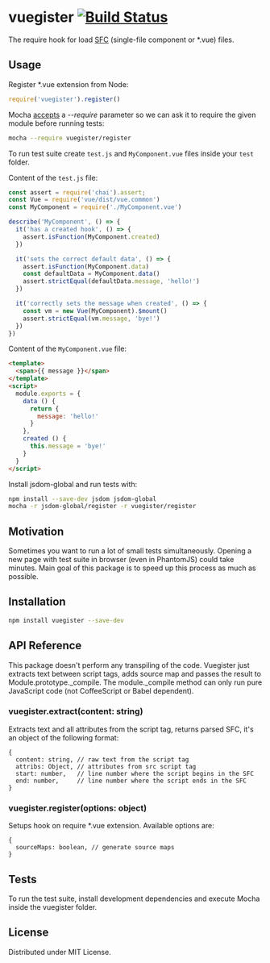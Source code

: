 # vuegister [![Build Status](https://travis-ci.org/iatsiuk/vuegister.svg?branch=master)](https://travis-ci.org/iatsiuk/vuegister)

The require hook for load [SFC](https://vuejs.org/v2/guide/single-file-components.html) (single-file component or *.vue) files.

## Usage

Register *.vue extension from Node:

```js
require('vuegister').register()
```

Mocha [accepts](https://mochajs.org/#usage) a _--require_ parameter so we can ask it to require the given module before running tests:

```sh
mocha --require vuegister/register
```

To run test suite create `test.js` and `MyComponent.vue` files inside your `test` folder.

Content of the `test.js` file:

```js
const assert = require('chai').assert;
const Vue = require('vue/dist/vue.common')
const MyComponent = require('./MyComponent.vue')

describe('MyComponent', () => {
  it('has a created hook', () => {
    assert.isFunction(MyComponent.created)
  })

  it('sets the correct default data', () => {
    assert.isFunction(MyComponent.data)
    const defaultData = MyComponent.data()
    assert.strictEqual(defaultData.message, 'hello!')
  })

  it('correctly sets the message when created', () => {
    const vm = new Vue(MyComponent).$mount()
    assert.strictEqual(vm.message, 'bye!')
  })
})
```

Content of the `MyComponent.vue` file:

```html
<template>
  <span>{{ message }}</span>
</template>
<script>
  module.exports = {
    data () {
      return {
        message: 'hello!'
      }
    },
    created () {
      this.message = 'bye!'
    }
  }
</script>
```

Install jsdom-global and run tests with:

```sh
npm install --save-dev jsdom jsdom-global
mocha -r jsdom-global/register -r vuegister/register
```

## Motivation

Sometimes you want to run a lot of small tests simultaneously. Opening a new page with test suite in browser (even in PhantomJS) could take minutes. Main goal of this package is to speed up this process as much as possible.

## Installation

```sh
npm install vuegister --save-dev
```

## API Reference

This package doesn't perform any transpiling of the code. Vuegister just extracts text between script tags, adds source map and passes the result to Module.prototype.\_compile. The module.\_compile method can only run pure JavaScript code (not CoffeeScript or Babel dependent).

### vuegister.extract(content: string)

Extracts text and all attributes from the script tag, returns parsed SFC, it's an object of the following format:

```
{
  content: string, // raw text from the script tag
  attribs: Object, // attributes from src script tag
  start: number,   // line number where the script begins in the SFC
  end: number,     // line number where the script ends in the SFC
}
```

### vuegister.register(options: object)

Setups hook on require *.vue extension. Available options are:

```
{
  sourceMaps: boolean, // generate source maps
}
```

## Tests

To run the test suite, install development dependencies and execute Mocha inside the vuegister folder.

## License

Distributed under MIT License.
